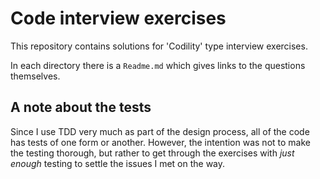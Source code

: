 Code interview exercises
=======
This repository contains solutions for 'Codility' type interview exercises.

In each directory there is a `Readme.md` which gives links to the questions
themselves.

A note about the tests
-------
Since I use TDD very much as part of the design process, all of the code has
tests of one form or another. However, the intention was not to make the
testing thorough, but rather to get through the exercises with _just enough_
testing to settle the issues I met on the way.
